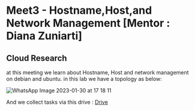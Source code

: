 
# Meet3 - Hostname,Host,and Network Management [Mentor : Diana Zuniarti]
## Cloud Research
at this meeting we learn about Hostname, Host and network management on debian and ubuntu. in this lab we have a topology as below:

![WhatsApp Image 2023-01-30 at 17 18 11](https://user-images.githubusercontent.com/121029600/216364201-106e34ca-6446-4a68-bcdf-42b0d4f08d87.jpeg)

And we collect tasks via this drive :
[Drive](https://drive.google.com/drive/folders/17DsHva3X3KMbIiUU3ZIpSx9DCkfZDZxQ?usp=sharing)

